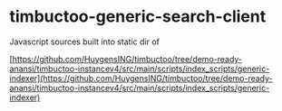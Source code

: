 # timbuctoo-generic-search-client

Javascript sources built into static dir of

[https://github.com/HuygensING/timbuctoo/tree/demo-ready-anansi/timbuctoo-instancev4/src/main/scripts/index_scripts/generic-indexer](https://github.com/HuygensING/timbuctoo/tree/demo-ready-anansi/timbuctoo-instancev4/src/main/scripts/index_scripts/generic-indexer)
